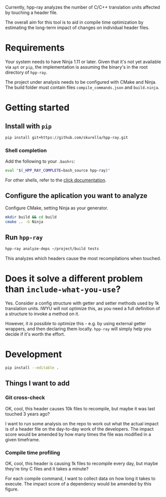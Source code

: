 Currently, hpp-ray analyzes the number of C/C++ translation units affected by touching a header file.

The overall aim for this tool is to aid in compile time optimization by estimating the long-term impact of changes on individual header files.

# Requirements

Your system needs to have Ninja 1.11 or later.
Given that it's not yet available via `apt` or `pip`, the implementation is assuming the binary's in the root directory of `hpp-ray`.

The project under analysis needs to be configured with CMake and Ninja.
The build folder must contain files `compile_commands.json` and `build.ninja`.

# Getting started

## Install with `pip`

```bash
pip install git+https://github.com/skurella/hpp-ray.git
```

### Shell completion

Add the following to your `.bashrc`:

```bash
eval "$(_HPP_RAY_COMPLETE=bash_source hpp-ray)"
```

For other shells, refer to the [click documentation](https://click.palletsprojects.com/en/8.1.x/shell-completion/).

## Configure the aplication you want to analyze

Configure CMake, setting Ninja as your generator.

```sh
mkdir build && cd build
cmake .. -G Ninja
```

## Run `hpp-ray`

```sh
hpp-ray analyze-deps ~/project/build tests
```

This analyzes which headers cause the most recompilations when touched.

# Does it solve a different problem than `include-what-you-use`?

Yes. Consider a config structure with getter and setter methods used by 1k translation units.
IWYU will not optimize this, as you need a full definition of a structure to invoke a method on it.

However, it *is* possible to optimize this - e.g. by using external getter wrappers, and then declaring them locally.
`hpp-ray` will simply help you decide if it's worth the effort.

# Development

```sh
pip install --editable .
```

## Things I want to add

### Git cross-check

OK, cool, this header causes 10k files to recompile, but maybe it was last touched 3 years ago?

I want to run some analysis on the repo to work out what the actual impact is of a header file on the day-to-day work of the developers.
The impact score would be amended by how many times the file was modified in a given timeframe.

### Compile time profiling

OK, cool, this header is causing 1k files to recompile every day, but maybe they're tiny C files and it takes a minute?

For each compile command, I want to collect data on how long it takes to execute.
The impact score of a dependency would be amended by this figure.
